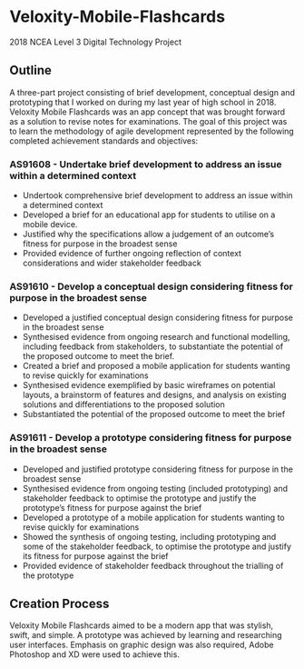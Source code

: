 # Veloxity-Mobile-Flashcards
2018 NCEA Level 3 Digital Technology Project

## Outline
A three-part project consisting of brief development, conceptual design and prototyping that I worked on during my last year of high school in 2018.
Veloxity Mobile Flashcards was an app concept that was brought forward as a solution to revise notes for examinations.
The goal of this project was to learn the methodology of agile development represented by the following completed achievement standards and objectives: 

### AS91608 - Undertake brief development to address an issue within a determined context
- Undertook comprehensive brief development to address an issue within a determined context
- Developed a brief for an educational app for students to utilise on a mobile device.
- Justified why the specifications allow a judgement of an outcome’s fitness for purpose in the broadest sense
- Provided evidence of further ongoing reflection of context considerations and wider stakeholder feedback

### AS91610 - Develop a conceptual design considering fitness for purpose in the broadest sense
- Developed a justified conceptual design considering fitness for purpose in the broadest sense
- Synthesised evidence from ongoing research and functional modelling, including feedback from stakeholders, to substantiate the potential of the proposed outcome to meet the brief.
- Created a brief and proposed a mobile application for students wanting to revise quickly for examinations
- Synthesised evidence exemplified by basic wireframes on potential layouts, a brainstorm of features and designs, and analysis on existing solutions and differentiations to the proposed solution
- Substantiated the potential of the proposed outcome to meet the brief

### AS91611 - Develop a prototype considering fitness for purpose in the broadest sense
- Developed and justified prototype considering fitness for purpose in the broadest sense
- Synthesised evidence from ongoing testing (included prototyping) and stakeholder feedback to optimise the prototype and justify the prototype’s fitness for purpose against the brief
- Developed a prototype of a mobile application for students wanting to revise quickly for examinations
- Showed the synthesis of ongoing testing, including prototyping and some of the stakeholder feedback, to optimise the prototype and justify its fitness for purpose against the     brief
- Provided evidence of stakeholder feedback throughout the trialling of the prototype

## Creation Process
Veloxity Mobile Flashcards aimed to be a modern app that was stylish, swift, and simple. A prototype was achieved by learning and researching user interfaces. Emphasis on graphic design was also required, Adobe Photoshop and XD were used to achieve this. 



